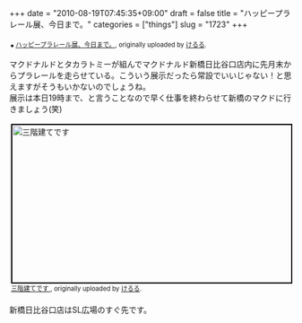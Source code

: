 +++
date = "2010-08-19T07:45:35+09:00"
draft = false
title = "ハッピープラレール展、今日まで。"
categories = ["things"]
slug = "1723"
+++

<div style="text-align: left; padding: 3px;">
<a href="https://www.flickr.com/photos/keruru/4905956860/" title="photo sharing"><img src="https://farm5.static.flickr.com/4097/4905956860_3294cd538d.jpg" style="border: solid 2px #000000;" alt="" /></a>
<span style="font-size: 0.8em; margin-top: 0px;"><a href="https://www.flickr.com/photos/keruru/4905956860/">ハッピープラレール展、今日まで。</a>, originally uploaded by <a href="https://www.flickr.com/people/keruru/">けるる</a>.</span>
</div>
<p>
マクドナルドとタカラトミーが組んでマクドナルド新橋日比谷口店内に先月末からプラレールを走らせている。こういう展示だったら常設でいいじゃない！と思えますがそうもいかないのでしょうね。<br />
展示は本日19時まで、と言うことなので早く仕事を終わらせて新橋のマクドに行きましょう(笑)<br />

<div style="text-align: left; padding: 3px;">
<a href="https://www.flickr.com/photos/keruru/4905451263/" title="三階建てです by けるる, on Flickr"><img src="https://farm5.static.flickr.com/4096/4905451263_471108a07e.jpg" width="500" height="281" alt="三階建てです" style="border: solid 2px #000000;" /></a>
<span style="font-size: 0.8em; margin-top: 0px;"><a href="https://www.flickr.com/photos/keruru/4905451263/">三階建てです </a>, originally uploaded by <a href="https://www.flickr.com/people/keruru/">けるる</a>.</span>
</div>

<br />
新橋日比谷口店はSL広場のすぐ先です。
</p>
